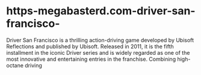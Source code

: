 # https-megabasterd.com-driver-san-francisco-
Driver San Francisco is a thrilling action-driving game developed by Ubisoft Reflections and published by Ubisoft. Released in 2011, it is the fifth installment in the iconic Driver series and is widely regarded as one of the most innovative and entertaining entries in the franchise. Combining high-octane driving 
